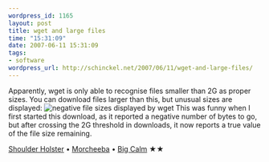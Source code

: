 ```yaml
--- 
wordpress_id: 1165
layout: post
title: wget and large files
time: "15:31:09"
date: 2007-06-11 15:31:09
tags: 
- software
wordpress_url: http://schinckel.net/2007/06/11/wget-and-large-files/
---
```

Apparently, wget is only able to recognise files smaller than 2G as proper sizes. You can download files larger than this, but unusual sizes are displayed: ![negative file sizes displayed by wget][1] This was funny when I first started this download, as it reported a negative number of bytes to go, but after crossing the 2G threshold in downloads, it now reports a true value of the file size remaining. 

[Shoulder Holster][2] • [Morcheeba][3] • [Big Calm][4] ★★

   [1]: http://schinckel.net/images/negative_file_size.png
   [2]: http://phobos.apple.com/WebObjects/MZSearch.woa/wa/advancedSearchResults?songTerm=Shoulder+Holster&artistTerm=Morcheeba
   [3]: http://phobos.apple.com/WebObjects/MZSearch.woa/wa/advancedSearchResults?artistTerm=Morcheeba
   [4]: http://phobos.apple.com/WebObjects/MZSearch.woa/wa/advancedSearchResults?albumTerm=Big+Calm&artistTerm=Morcheeba

